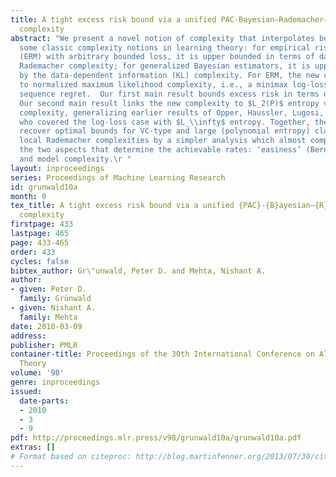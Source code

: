 ```yaml
---
title: A tight excess risk bound via a unified PAC-Bayesian–Rademacher–Shtarkov–MDL
  complexity
abstract: "We present a novel notion of complexity that interpolates between and generalizes
  some classic complexity notions in learning theory: for empirical risk minimization
  (ERM) with arbitrary bounded loss, it is upper bounded in terms of data-independent
  Rademacher complexity; for generalized Bayesian estimators, it is upper bounded
  by the data-dependent information (KL) complexity. For ERM, the new complexity reduces
  to normalized maximum likelihood complexity, i.e., a minimax log-loss individual
  sequence regret.  Our first main result bounds excess risk in terms of the new complexity.
  Our second main result links the new complexity to $L_2(P)$ entropy via Rademacher
  complexity, generalizing earlier results of Opper, Haussler, Lugosi, and Cesa-Bianchi
  who covered the log-loss case with $L_\\infty$ entropy. Together, these results
  recover optimal bounds for VC-type and large (polynomial entropy) classes, replacing
  local Rademacher complexities by a simpler analysis which almost completely separates
  the two aspects that determine the achievable rates: ‘easiness’ (Bernstein) conditions
  and model complexity.\r "
layout: inproceedings
series: Proceedings of Machine Learning Research
id: grunwald10a
month: 0
tex_title: A tight excess risk bound via a unified {PAC}-{B}ayesian–{R}ademacher–{S}htarkov–{MDL}
  complexity
firstpage: 433
lastpage: 465
page: 433-465
order: 433
cycles: false
bibtex_author: Gr\"unwald, Peter D. and Mehta, Nishant A.
author:
- given: Peter D.
  family: Grünwald
- given: Nishant A.
  family: Mehta
date: 2010-03-09
address: 
publisher: PMLR
container-title: Proceedings of the 30th International Conference on Algorithmic Learning
  Theory
volume: '98'
genre: inproceedings
issued:
  date-parts:
  - 2010
  - 3
  - 9
pdf: http://proceedings.mlr.press/v98/grunwald10a/grunwald10a.pdf
extras: []
# Format based on citeproc: http://blog.martinfenner.org/2013/07/30/citeproc-yaml-for-bibliographies/
---
```

